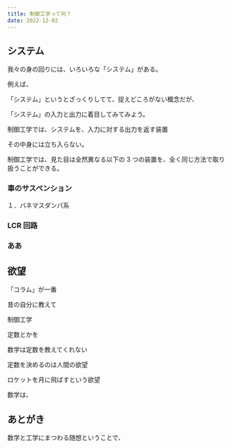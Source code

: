 ```yaml
---
title: 制御工学って何？
date: 2022-12-02
---
```


## システム

我々の身の回りには、いろいろな「システム」がある。

例えば、

「システム」というとざっくりしてて、捉えどころがない概念だが、

「システム」の入力と出力に着目してみてみよう。

制御工学では、システムを、入力に対する出力を返す装置

その中身には立ち入らない。

制御工学では、見た目は全然異なる以下の 3 つの装置を、全く同じ方法で取り扱うことができる。

### 車のサスペンション

１．バネマスダンパ系

### LCR 回路

### ああ

## 欲望

「コラム」が一番

昔の自分に教えて

制御工学

定数とかを

数学は定数を教えてくれない

定数を決めるのは人間の欲望

ロケットを月に飛ばすという欲望

数学は、

## あとがき

数学と工学にまつわる随想ということで、
